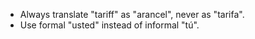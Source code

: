 - Always translate "tariff" as "arancel", never as "tarifa".
- Use formal "usted" instead of informal "tú".
